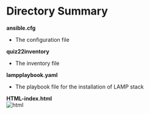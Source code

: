 # Directory Summary
  
**ansible.cfg**  
* The configuration file  
  
**quiz22inventory**  
* The inventory file

**lampplaybook.yaml**  
* The playbook file for the installation of LAMP stack  
  
**HTML-index.html**  
![html](https://user-images.githubusercontent.com/75474405/101987018-7e9ac800-3ccc-11eb-9a2b-dec27c37fcc5.jpg)  
  

